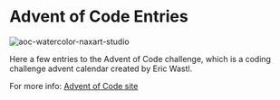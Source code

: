 # Advent of Code Entries
![aoc-watercolor-naxart-studio](https://user-images.githubusercontent.com/4097471/144654508-823c6e31-5e10-404c-9f9f-0d6b9d6ce617.jpg)

Here a few entries to the Advent of Code challenge, which is a coding challenge advent calendar created by Eric Wastl.

For more info: [Advent of Code site](http://adventofcode.com/)
